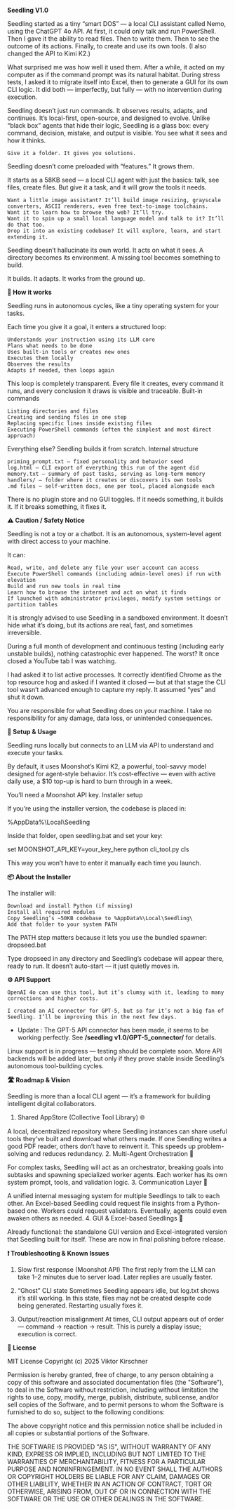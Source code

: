 **Seedling V1.0**

Seedling started as a tiny “smart DOS” — a local CLI assistant called Nemo, using the ChatGPT 4o API.
At first, it could only talk and run PowerShell. Then I gave it the ability to read files. Then to write them. Then to see the outcome of its actions. Finally, to create and use its own tools. (I also changed the API to Kimi K2.)

What surprised me was how well it used them. After a while, it acted on my computer as if the command prompt was its natural habitat. During stress tests, I asked it to migrate itself into Excel, then to generate a GUI for its own CLI logic.
It did both — imperfectly, but fully — with no intervention during execution.

Seedling doesn’t just run commands. It observes results, adapts, and continues. It’s local-first, open-source, and designed to evolve. Unlike “black box” agents that hide their logic, Seedling is a glass box: every command, decision, mistake, and output is visible. You see what it sees and how it thinks.

    Give it a folder. It gives you solutions.

Seedling doesn’t come preloaded with “features.” It grows them.

It starts as a 58KB seed — a local CLI agent with just the basics: talk, see files, create files. But give it a task, and it will grow the tools it needs.

    Want a little image assistant? It’ll build image resizing, grayscale converters, ASCII renderers, even free text-to-image toolchains.
    Want it to learn how to browse the web? It’ll try.
    Want it to spin up a small local language model and talk to it? It’ll do that too.
    Drop it into an existing codebase? It will explore, learn, and start extending it.

Seedling doesn’t hallucinate its own world. It acts on what it sees. A directory becomes its environment. A missing tool becomes something to build.

It builds. It adapts. It works from the ground up.

**🧠 How it works**

Seedling runs in autonomous cycles, like a tiny operating system for your tasks.

Each time you give it a goal, it enters a structured loop:

    Understands your instruction using its LLM core
    Plans what needs to be done
    Uses built-in tools or creates new ones
    Executes them locally
    Observes the results
    Adapts if needed, then loops again

This loop is completely transparent. Every file it creates, every command it runs, and every conclusion it draws is visible and traceable.
Built-in commands

    Listing directories and files
    Creating and sending files in one step
    Replacing specific lines inside existing files
    Executing PowerShell commands (often the simplest and most direct approach)

Everything else? Seedling builds it from scratch.
Internal structure

    priming_prompt.txt – fixed personality and behavior seed
    log.html – CLI export of everything this run of the agent did
    memory.txt – summary of past tasks, serving as long-term memory
    handlers/ – folder where it creates or discovers its own tools
    .md files – self-written docs, one per tool, placed alongside each
There is no plugin store and no GUI toggles. If it needs something, it builds it. If it breaks something, it fixes it.

**⚠️ Caution / Safety Notice**

Seedling is not a toy or a chatbot.
It is an autonomous, system-level agent with direct access to your machine.

It can:

    Read, write, and delete any file your user account can access
    Execute PowerShell commands (including admin-level ones) if run with elevation
    Build and run new tools in real time
    Learn how to browse the internet and act on what it finds
    If launched with administrator privileges, modify system settings or partition tables

It is strongly advised to use Seedling in a sandboxed environment.
It doesn’t hide what it’s doing, but its actions are real, fast, and sometimes irreversible.

During a full month of development and continuous testing (including early unstable builds), nothing catastrophic ever happened. The worst? It once closed a YouTube tab I was watching.

I had asked it to list active processes. It correctly identified Chrome as the top resource hog and asked if I wanted it closed — but at that stage the CLI tool wasn’t advanced enough to capture my reply. It assumed “yes” and shut it down.

You are responsible for what Seedling does on your machine.
I take no responsibility for any damage, data loss, or unintended consequences.

**🧰 Setup & Usage**

Seedling runs locally but connects to an LLM via API to understand and execute your tasks.

By default, it uses Moonshot’s Kimi K2, a powerful, tool-savvy model designed for agent-style behavior. It’s cost-effective — even with active daily use, a $10 top-up is hard to burn through in a week.

You’ll need a Moonshot API key.
Installer setup

If you’re using the installer version, the codebase is placed in:

%AppData%\Local\Seedling

Inside that folder, open seedling.bat and set your key:

set MOONSHOT_API_KEY=your_key_here
python cli_tool.py
cls

This way you won’t have to enter it manually each time you launch.

**📦 About the Installer**

The installer will:

    Download and install Python (if missing)
    Install all required modules
    Copy Seedling’s ~50KB codebase to %AppData%\Local\Seedling\
    Add that folder to your system PATH

The PATH step matters because it lets you use the bundled spawner: dropseed.bat

Type dropseed in any directory and Seedling’s codebase will appear there, ready to run.
It doesn’t auto-start — it just quietly moves in.

**⚙️ API Support**

    OpenAI 4o can use this tool, but it’s clumsy with it, leading to many corrections and higher costs.

    I created an AI connector for GPT-5, but so far it’s not a big fan of Seedling. I’ll be improving this in the next few days.
- Update : The GPT-5 API connector has been made, it seems to be working perfectly. See **/seedling v1.0/GPT-5_connector/** for details.
 
Linux support is in progress — testing should be complete soon. More API backends will be added later, but only if they prove stable inside Seedling’s autonomous tool-building cycles.

**🛣️ Roadmap & Vision**

Seedling is more than a local CLI agent — it’s a framework for building intelligent digital collaborators.
1. Shared AppStore (Collective Tool Library) 🌐

A local, decentralized repository where Seedling instances can share useful tools they’ve built and download what others made. If one Seedling writes a good PDF reader, others don’t have to reinvent it. This speeds up problem-solving and reduces redundancy.
2. Multi-Agent Orchestration 🧠

For complex tasks, Seedling will act as an orchestrator, breaking goals into subtasks and spawning specialized worker agents. Each worker has its own system prompt, tools, and validation logic.
3. Communication Layer 🔁

A unified internal messaging system for multiple Seedlings to talk to each other. An Excel-based Seedling could request file insights from a Python-based one. Workers could request validators. Eventually, agents could even awaken others as needed.
4. GUI & Excel-based Seedlings 🧩

Already functional: the standalone GUI version and Excel-integrated version that Seedling built for itself. These are now in final polishing before release.

**❗ Troubleshooting & Known Issues**

1. Slow first response (Moonshot API)
The first reply from the LLM can take 1–2 minutes due to server load. Later replies are usually faster.

2. “Ghost” CLI state
Sometimes Seedling appears idle, but log.txt shows it’s still working. In this state, files may not be created despite code being generated. Restarting usually fixes it.

3. Output/reaction misalignment
At times, CLI output appears out of order — command → reaction → result. This is purely a display issue; execution is correct.

**📄 License**

MIT License
Copyright (c) 2025 Viktor Kirschner

Permission is hereby granted, free of charge, to any person obtaining a copy
of this software and associated documentation files (the "Software"), to deal
in the Software without restriction, including without limitation the rights
to use, copy, modify, merge, publish, distribute, sublicense, and/or sell
copies of the Software, and to permit persons to whom the Software is
furnished to do so, subject to the following conditions:

The above copyright notice and this permission notice shall be included in all
copies or substantial portions of the Software.

THE SOFTWARE IS PROVIDED "AS IS", WITHOUT WARRANTY OF ANY KIND, EXPRESS OR
IMPLIED, INCLUDING BUT NOT LIMITED TO THE WARRANTIES OF MERCHANTABILITY,
FITNESS FOR A PARTICULAR PURPOSE AND NONINFRINGEMENT. IN NO EVENT SHALL THE
AUTHORS OR COPYRIGHT HOLDERS BE LIABLE FOR ANY CLAIM, DAMAGES OR OTHER
LIABILITY, WHETHER IN AN ACTION OF CONTRACT, TORT OR OTHERWISE, ARISING FROM,
OUT OF OR IN CONNECTION WITH THE SOFTWARE OR THE USE OR OTHER DEALINGS IN THE
SOFTWARE.
